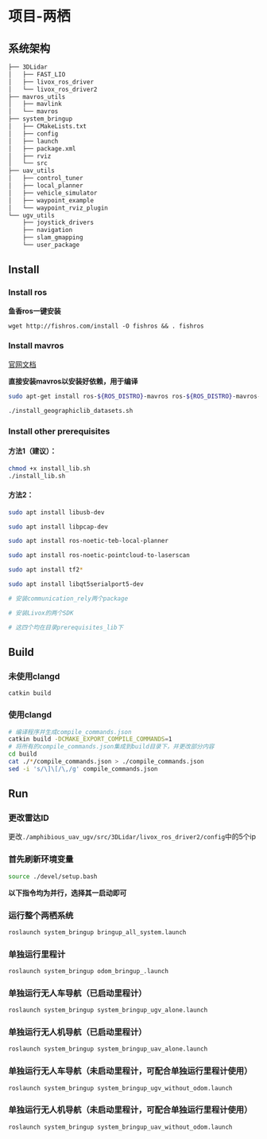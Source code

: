 # 项目-两栖

## 系统架构

```bash
├── 3DLidar
│   ├── FAST_LIO
│   ├── livox_ros_driver
│   └── livox_ros_driver2
├── mavros_utils
│   ├── mavlink
│   └── mavros
├── system_bringup
│   ├── CMakeLists.txt
│   ├── config
│   ├── launch
│   ├── package.xml
│   ├── rviz
│   └── src
├── uav_utils
│   ├── control_tuner
│   ├── local_planner
│   ├── vehicle_simulator
│   ├── waypoint_example
│   └── waypoint_rviz_plugin
└── ugv_utils
    ├── joystick_drivers
    ├── navigation
    ├── slam_gmapping
    └── user_package
```

## Install

### Install ros

**鱼香ros一键安装**

```
wget http://fishros.com/install -O fishros && . fishros
```

### Install mavros

[官网文档](https://docs.px4.io/main/zh/ros/mavros_installation.html)

**直接安装mavros以安装好依赖，用于编译**

```bash
sudo apt-get install ros-${ROS_DISTRO}-mavros ros-${ROS_DISTRO}-mavros-extras ros-${ROS_DISTRO}-mavros-msgs

./install_geographiclib_datasets.sh
```

### Install other prerequisites

#### 方法1（建议）：

```bash
chmod +x install_lib.sh
./install_lib.sh
```

#### 方法2：

 ```bash
 sudo apt install libusb-dev
 
 sudo apt install libpcap-dev
 
 sudo apt install ros-noetic-teb-local-planner
 
 sudo apt install ros-noetic-pointcloud-to-laserscan
 
 sudo apt install tf2*
 
 sudo apt install libqt5serialport5-dev
 
 # 安装communication_rely两个package
 
 # 安装Livox的两个SDK
 
 # 这四个均在目录prerequisites_lib下
 ```

## Build

### 未使用clangd

`catkin build`

### 使用clangd

```bash
# 编译程序并生成compile_commands.json
catkin build -DCMAKE_EXPORT_COMPILE_COMMANDS=1
# 将所有的compile_commands.json集成到build目录下，并更改部分内容
cd build
cat ./*/compile_commands.json > ./compile_commands.json
sed -i 's/\]\[/\,/g' compile_commands.json
```

## Run

### 更改雷达ID

更改`./amphibious_uav_ugv/src/3DLidar/livox_ros_driver2/config`中的5个ip

### 首先刷新环境变量

```bash
source ./devel/setup.bash
```

**以下指令均为并行，选择其一启动即可**

### 运行整个两栖系统

```bash
roslaunch system_bringup bringup_all_system.launch
```

### 单独运行里程计

```bash
roslaunch system_bringup odom_bringup_.launch
```

### 单独运行无人车导航（已启动里程计）

```bash
roslaunch system_bringup system_bringup_ugv_alone.launch
```

### 单独运行无人机导航（已启动里程计）

```bash
roslaunch system_bringup system_bringup_uav_alone.launch
```

### 单独运行无人车导航（未启动里程计，可配合单独运行里程计使用）

```bash
roslaunch system_bringup system_bringup_ugv_without_odom.launch
```

### 单独运行无人机导航（未启动里程计，可配合单独运行里程计使用）

```bash
roslaunch system_bringup system_bringup_uav_without_odom.launch
```

